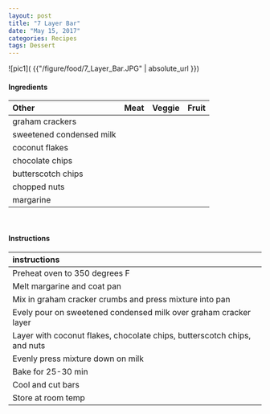 ```yaml
---
layout: post
title: "7 Layer Bar"
date: "May 15, 2017"
categories: Recipes
tags: Dessert
---
```




![pic1]( {{"/figure/food/7_Layer_Bar.JPG" | absolute_url }})




#### Ingredients

<table class = "presenttab">
 <thead>
  <tr>
   <th style="text-align:left;"> Other </th>
   <th style="text-align:left;"> Meat </th>
   <th style="text-align:left;"> Veggie </th>
   <th style="text-align:left;"> Fruit </th>
  </tr>
 </thead>
<tbody>
  <tr>
   <td style="text-align:left;"> graham crackers </td>
   <td style="text-align:left;">  </td>
   <td style="text-align:left;">  </td>
   <td style="text-align:left;">  </td>
  </tr>
  <tr>
   <td style="text-align:left;"> sweetened condensed milk </td>
   <td style="text-align:left;">  </td>
   <td style="text-align:left;">  </td>
   <td style="text-align:left;">  </td>
  </tr>
  <tr>
   <td style="text-align:left;"> coconut flakes </td>
   <td style="text-align:left;">  </td>
   <td style="text-align:left;">  </td>
   <td style="text-align:left;">  </td>
  </tr>
  <tr>
   <td style="text-align:left;"> chocolate chips </td>
   <td style="text-align:left;">  </td>
   <td style="text-align:left;">  </td>
   <td style="text-align:left;">  </td>
  </tr>
  <tr>
   <td style="text-align:left;"> butterscotch chips </td>
   <td style="text-align:left;">  </td>
   <td style="text-align:left;">  </td>
   <td style="text-align:left;">  </td>
  </tr>
  <tr>
   <td style="text-align:left;"> chopped nuts </td>
   <td style="text-align:left;">  </td>
   <td style="text-align:left;">  </td>
   <td style="text-align:left;">  </td>
  </tr>
  <tr>
   <td style="text-align:left;"> margarine </td>
   <td style="text-align:left;">  </td>
   <td style="text-align:left;">  </td>
   <td style="text-align:left;">  </td>
  </tr>
</tbody>
</table>

<br>

#### Instructions

<table class = "presenttabnoh">
 <thead>
  <tr>
   <th style="text-align:left;"> instructions </th>
  </tr>
 </thead>
<tbody>
  <tr>
   <td style="text-align:left;"> Preheat oven to 350 degrees F </td>
  </tr>
  <tr>
   <td style="text-align:left;"> Melt margarine and coat pan </td>
  </tr>
  <tr>
   <td style="text-align:left;"> Mix in graham cracker crumbs and press mixture into pan </td>
  </tr>
  <tr>
   <td style="text-align:left;"> Evely pour on sweetened condensed milk over graham cracker layer </td>
  </tr>
  <tr>
   <td style="text-align:left;"> Layer with coconut flakes, chocolate chips, butterscotch chips, and nuts </td>
  </tr>
  <tr>
   <td style="text-align:left;"> Evenly press mixture down on milk </td>
  </tr>
  <tr>
   <td style="text-align:left;"> Bake for 25-30 min </td>
  </tr>
  <tr>
   <td style="text-align:left;"> Cool and cut bars </td>
  </tr>
  <tr>
   <td style="text-align:left;"> Store at room temp </td>
  </tr>
</tbody>
</table>

